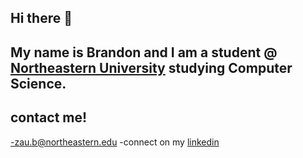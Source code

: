 ## Hi there 👋
## My name is Brandon and I am a student @ [Northeastern University]([url](https://www.northeastern.edu/)) studying Computer Science.
## contact me!
-zau.b@northeastern.edu
-connect on my [linkedin]([url](https://www.linkedin.com/in/brandon-zau/))

<!--
**dio-brando-999/dio-brando-999** is a ✨ _special_ ✨ repository because its `README.md` (this file) appears on your GitHub profile.

Here are some ideas to get you started:

- 🔭 I’m currently working on ...
- 🌱 I’m currently learning ...
- 👯 I’m looking to collaborate on ...
- 🤔 I’m looking for help with ...
- 💬 Ask me about ...
- 📫 How to reach me: ...
- 😄 Pronouns: ...
- ⚡ Fun fact: ...
-->
